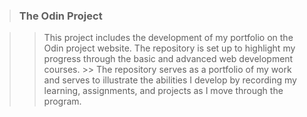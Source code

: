 >### The Odin Project

>> This project includes the development of my portfolio on the Odin project website.
> The repository is set up to highlight my progress through the basic and advanced web development courses. >> The repository serves as a portfolio of my work and serves to illustrate the abilities I develop by recording my learning, assignments, and projects as I move through the program.